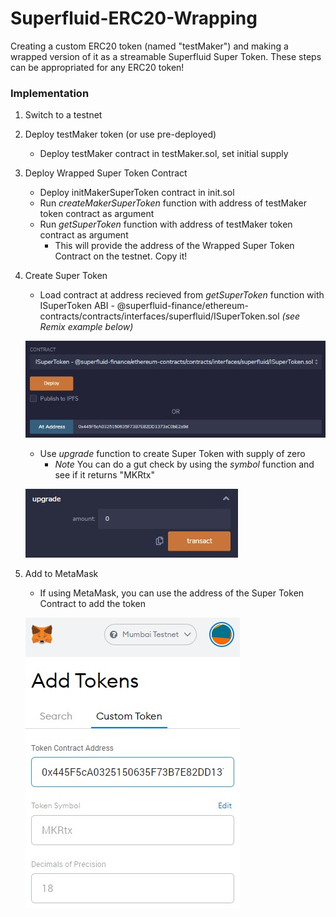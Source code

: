 # Superfluid-ERC20-Wrapping
Creating a custom ERC20 token (named "testMaker") and making a wrapped version of it as a streamable Superfluid Super Token. These steps can be appropriated for any ERC20 token!

### Implementation

1. Switch to a testnet

2. Deploy testMaker token (or use pre-deployed)
    * Deploy testMaker contract in testMaker.sol, set initial supply

3. Deploy Wrapped Super Token Contract
    * Deploy initMakerSuperToken contract in init.sol
    * Run *createMakerSuperToken* function with address of testMaker token contract as argument
    * Run *getSuperToken* function with address of testMaker token contract as argument
        * This will provide the address of the Wrapped Super Token Contract on the testnet. Copy it!

4. Create Super Token
    * Load contract at address recieved from *getSuperToken* function with ISuperToken ABI - @superfluid-finance/ethereum-contracts/contracts/interfaces/superfluid/ISuperToken.sol *(see Remix example below)*
    
    ![Loading Wrapped Super Token Contract](./img/loadWrappedSuperTokenContract.jpg)

    * Use *upgrade* function to create Super Token with supply of zero
        * *Note* You can do a gut check by using the *symbol* function and see if it returns "MKRtx"

    ![Upgrade Wrapped Super Token Contract to Super Token](./img/upgrade.jpg)

5. Add to MetaMask
    * If using MetaMask, you can use the address of the Super Token Contract to add the token

    ![Add to MetaMask](./img/addmetamask.jpg)
